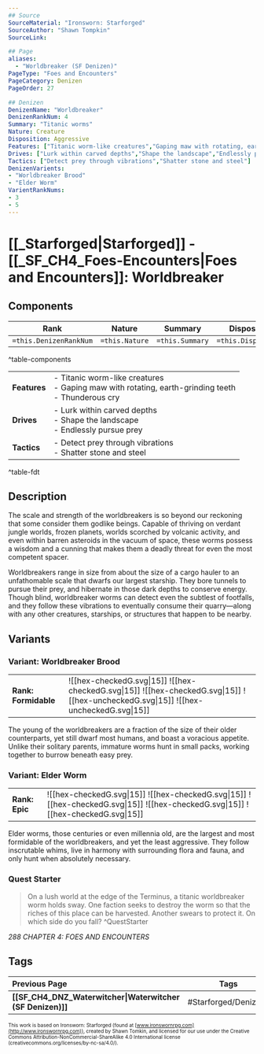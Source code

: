 ```yaml
---
## Source
SourceMaterial: "Ironsworn: Starforged"
SourceAuthor: "Shawn Tompkin"
SourceLink: 

## Page
aliases:
  - "Worldbreaker (SF Denizen)"
PageType: "Foes and Encounters"
PageCategory: Denizen
PageOrder: 27

## Denizen
DenizenName: "Worldbreaker"
DenizenRankNum: 4
Summary: "Titanic worms"
Nature: Creature
Disposition: Aggressive
Features: ["Titanic worm-like creatures","Gaping maw with rotating, earth-grinding teeth","Thunderous cry"]
Drives: ["Lurk within carved depths","Shape the landscape","Endlessly pursue prey"]
Tactics: ["Detect prey through vibrations","Shatter stone and steel"]
DenizenVarients:
- "Worldbreaker Brood"
- "Elder Worm"
VarientRankNums:
- 3
- 5
---
```

# [[_Starforged|Starforged]] - [[_SF_CH4_Foes-Encounters|Foes and Encounters]]: Worldbreaker
## Components
| **Rank** | Nature | Summary | Disposition |
| :---: | --- | --- | --- |
| `=this.DenizenRankNum` | `=this.Nature` | `=this.Summary` | `=this.Disposition`  |
^table-components

|  |  |
| --- | --- |
| **Features** | - Titanic worm-like creatures<br>- Gaping maw with rotating, earth-grinding teeth<br>- Thunderous cry |
| **Drives** | - Lurk within carved depths<br>- Shape the landscape<br>- Endlessly pursue prey |
| **Tactics** | - Detect prey through vibrations<br>- Shatter stone and steel |
^table-fdt

## Description
The scale and strength of the worldbreakers is so beyond our reckoning that some consider them godlike beings. Capable of thriving on verdant jungle worlds, frozen planets, worlds scorched by volcanic activity, and even within barren asteroids in the vacuum of space, these worms possess a wisdom and a cunning that makes them a deadly threat for even the most competent spacer.

Worldbreakers range in size from about the size of a cargo hauler to an unfathomable scale that dwarfs our largest starship. They bore tunnels to pursue their prey, and hibernate in those dark depths to conserve energy. Though blind, worldbreaker worms can detect even the subtlest of footfalls, and they follow these vibrations to eventually consume their quarry—along with any other creatures, starships, or structures that happen to be nearby.

## Variants
### Variant: Worldbreaker Brood
| | |
| --- | --- |
| **Rank: Formidable** | ![[hex-checkedG.svg\|15]] ![[hex-checkedG.svg\|15]] ![[hex-checkedG.svg\|15]] ![[hex-uncheckedG.svg\|15]] ![[hex-uncheckedG.svg\|15]] |

The young of the worldbreakers are a fraction of the size of their older counterparts, yet still dwarf most humans, and boast a voracious appetite. Unlike their solitary parents, immature worms hunt in small packs, working together to burrow beneath easy prey.

### Variant: Elder Worm
| | |
| --- | --- |
| **Rank: Epic** | ![[hex-checkedG.svg\|15]] ![[hex-checkedG.svg\|15]] ![[hex-checkedG.svg\|15]] ![[hex-checkedG.svg\|15]] ![[hex-checkedG.svg\|15]] |

Elder worms, those centuries or even millennia old, are the largest and most formidable of the worldbreakers, and yet the least aggressive. They follow inscrutable whims, live in harmony with surrounding flora and fauna, and only hunt when absolutely necessary.

### Quest Starter
> On a lush world at the edge of the Terminus, a titanic worldbreaker worm holds sway. One faction seeks to destroy the worm so that the riches of this place can be harvested. Another swears to protect it. On which side do you fall? ^QuestStarter

*288 CHAPTER 4: FOES AND ENCOUNTERS*

## Tags
| Previous Page | Tags | Next Chapter |
|:--- |:---:| ---:|
| **[[SF_CH4_DNZ_Waterwitcher\|Waterwitcher (SF Denizen)]]** | #Starforged/Denizens | **[[_SF_CH5_Index\|Chapter 5 - Oracles (SF)]]** |

<font size=-2>This work is based on Ironsworn: Starforged (found at [www.ironswornrpg.com](http://www.ironswornrpg.com)), created by Shawn Tomkin, and licensed for our use under the Creative Commons Attribution-NonCommercial-ShareAlike 4.0 International license  (creativecommons.org/licenses/by-nc-sa/4.0/).</font>